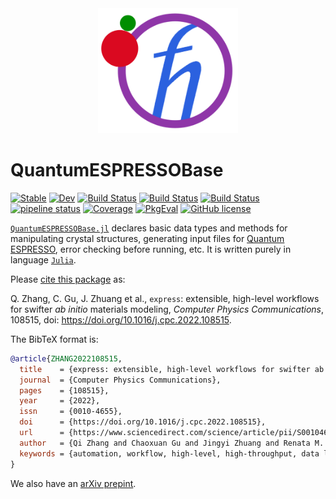 <div align="center">
  <img src="https://raw.githubusercontent.com/MineralsCloud/QuantumESPRESSOBase.jl/master/docs/src/assets/logo.png" height="200"><br>
</div>

# QuantumESPRESSOBase

[![Stable](https://img.shields.io/badge/docs-stable-blue.svg)](https://MineralsCloud.github.io/QuantumESPRESSOBase.jl/stable)
[![Dev](https://img.shields.io/badge/docs-dev-blue.svg)](https://MineralsCloud.github.io/QuantumESPRESSOBase.jl/dev)
[![Build Status](https://github.com/MineralsCloud/QuantumESPRESSOBase.jl/workflows/CI/badge.svg)](https://github.com/MineralsCloud/QuantumESPRESSOBase.jl/actions)
[![Build Status](https://ci.appveyor.com/api/projects/status/github/MineralsCloud/QuantumESPRESSOBase.jl?svg=true)](https://ci.appveyor.com/project/singularitti/QuantumESPRESSOBase-jl)
[![Build Status](https://api.cirrus-ci.com/github/MineralsCloud/QuantumESPRESSOBase.jl.svg)](https://cirrus-ci.com/github/MineralsCloud/QuantumESPRESSOBase.jl)
[![pipeline status](https://gitlab.com/singularitti/QuantumESPRESSOBase.jl/badges/master/pipeline.svg)](https://gitlab.com/singularitti/QuantumESPRESSOBase.jl/-/pipelines)
[![Coverage](https://codecov.io/gh/MineralsCloud/QuantumESPRESSOBase.jl/branch/master/graph/badge.svg)](https://codecov.io/gh/MineralsCloud/QuantumESPRESSOBase.jl)
[![PkgEval](https://JuliaCI.github.io/NanosoldierReports/pkgeval_badges/Q/QuantumESPRESSOBase.svg)](https://JuliaCI.github.io/NanosoldierReports/pkgeval_badges/report.html)
[![GitHub license](https://img.shields.io/github/license/MineralsCloud/QuantumESPRESSOBase.jl)](https://github.com/MineralsCloud/QuantumESPRESSOBase.jl/blob/master/LICENSE)

[`QuantumESPRESSOBase.jl`](https://github.com/MineralsCloud/QuantumESPRESSOBase.jl) declares
basic data types and methods for manipulating crystal structures, generating input files for
[Quantum ESPRESSO](https://www.quantum-espresso.org/), error checking before running, etc.
It is written purely in language [`Julia`](https://julialang.org/).

Please [cite this package](https://doi.org/10.1016/j.cpc.2022.108515) as:

Q. Zhang, C. Gu, J. Zhuang et al., `express`: extensible, high-level workflows for swifter *ab initio* materials modeling, *Computer Physics Communications*, 108515, doi: https://doi.org/10.1016/j.cpc.2022.108515.

The BibTeX format is: 

```bibtex
@article{ZHANG2022108515,
  title    = {express: extensible, high-level workflows for swifter ab initio materials modeling},
  journal  = {Computer Physics Communications},
  pages    = {108515},
  year     = {2022},
  issn     = {0010-4655},
  doi      = {https://doi.org/10.1016/j.cpc.2022.108515},
  url      = {https://www.sciencedirect.com/science/article/pii/S001046552200234X},
  author   = {Qi Zhang and Chaoxuan Gu and Jingyi Zhuang and Renata M. Wentzcovitch},
  keywords = {automation, workflow, high-level, high-throughput, data lineage}
}
```

We also have an [arXiv prepint](https://arxiv.org/abs/2109.11724).
